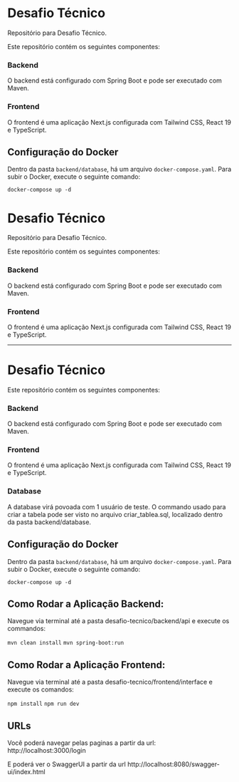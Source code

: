 # Desafio Técnico

Repositório para Desafio Técnico.

Este repositório contém os seguintes componentes:

### Backend

O backend está configurado com Spring Boot e pode ser executado com Maven.

### Frontend

O frontend é uma aplicação Next.js configurada com Tailwind CSS, React 19 e TypeScript.

## Configuração do Docker

Dentro da pasta `backend/database`, há um arquivo `docker-compose.yaml`. Para subir o Docker, execute o seguinte comando:

`docker-compose up -d`

# Desafio Técnico

Repositório para Desafio Técnico.

Este repositório contém os seguintes componentes:

### Backend

O backend está configurado com Spring Boot e pode ser executado com Maven.

### Frontend

O frontend é uma aplicação Next.js configurada com Tailwind CSS, React 19 e TypeScript.

---

# Desafio Técnico

Este repositório contém os seguintes componentes:

### Backend

O backend está configurado com Spring Boot e pode ser executado com Maven.

### Frontend

O frontend é uma aplicação Next.js configurada com Tailwind CSS, React 19 e TypeScript.

### Database

A database virá povoada com 1 usuário de teste. O commando usado para criar a tabela pode ser visto no arquivo criar_tablea.sql, localizado dentro da pasta backend/database.

## Configuração do Docker

Dentro da pasta `backend/database`, há um arquivo `docker-compose.yaml`. Para subir o Docker, execute o seguinte comando:

`docker-compose up -d`

## Como Rodar a Aplicação Backend:

Navegue via terminal até a pasta desafio-tecnico/backend/api e execute os commandos:

`mvn clean install`
`mvn spring-boot:run`

## Como Rodar a Aplicação Frontend:

Navegue via terminal até a pasta desafio-tecnico/frontend/interface e execute os comandos:

`npm install`
`npm run dev`

## URLs

Você poderá navegar pelas paginas a partir da url: http://localhost:3000/login

E poderá ver o SwaggerUI a partir da url http://localhost:8080/swagger-ui/index.html
